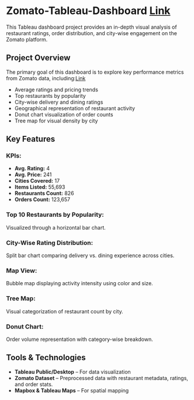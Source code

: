 # Zomato-Tableau-Dashboard <a href="https://github.com/suhel9/Zomato-Tableau-Dashboard/blob/main/Zomato_Dashboard.twb">Link</a>
This Tableau dashboard project provides an in-depth visual analysis of restaurant ratings, order distribution, and city-wise engagement on the Zomato platform.
## Project Overview
<p>The primary goal of this dashboard is to explore key performance metrics from Zomato data, including:<a href="https://github.com/suhel9/Zomato-Tableau-Dashboard/blob/main/Tableau_Dashboard.png">Link</a></p>
<ul>
<li>Average ratings and pricing trends</li>
<li>Top restaurants by popularity</li>
<li>City-wise delivery and dining ratings</li>
<li>Geographical representation of restaurant activity</li>
<li>Donut chart visualization of order counts</li>
<li>Tree map for visual density by city</li> </ul>
<h2>Key Features</h2>
<h3>KPIs:</h3>
<ul>
  <li><strong>Avg. Rating:</strong> 4</li>
  <li><strong>Avg. Price:</strong> 241</li>
  <li><strong>Cities Covered:</strong> 17</li>
  <li><strong>Items Listed:</strong> 55,693</li>
  <li><strong>Restaurants Count:</strong> 826</li>
  <li><strong>Orders Count:</strong> 123,657</li>
</ul>
<h3>Top 10 Restaurants by Popularity:</h3>
<p>Visualized through a horizontal bar chart.</p>
<h3>City-Wise Rating Distribution:</h3>
<p>Split bar chart comparing delivery vs. dining experience across cities.</p>
<h3>Map View:</h3>
<p>Bubble map displaying activity intensity using color and size.</p>
<h3>Tree Map:</h3>
<p>Visual categorization of restaurant count by city.</p>
<h3>Donut Chart:</h3>
<p>Order volume representation with category-wise breakdown.</p>
<h2>Tools & Technologies</h2>
<ul>
  <li><strong>Tableau Public/Desktop</strong> – For data visualization</li>
  <li><strong><a herf="https://github.com/suhel9/Zomato-Tableau-Dashboard/blob/main/archive%20(3).zip">Zomato Dataset</a></strong> – Preprocessed data with restaurant metadata, ratings, and order stats.</li>
  <li><strong>Mapbox & Tableau Maps</strong> – For spatial mapping</li>
</ul>
